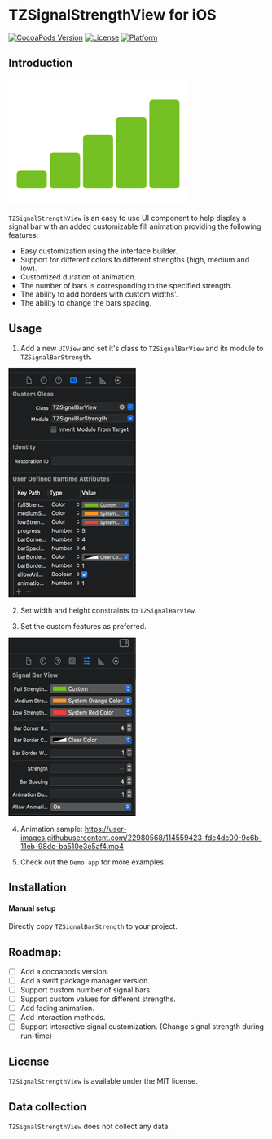 # TZSignalStrengthView for iOS

[![CocoaPods Version](https://img.shields.io/badge/pod-v1.0-blue)]()
[![License](https://img.shields.io/badge/license-MIT-lightgrey)]()
[![Platform](https://img.shields.io/badge/platform-iOS-lightgrey)]()

## Introduction

<img src = 'https://github.com/TrianglZ/TZSignalBarStrength/blob/6257a4094eeda4adac277855a8c67c1ecc24a183/Screenshots/FullStrength.png'>

`TZSignalStrengthView` is an easy to use UI component to help display a signal bar with an added customizable fill animation providing the following features:

* Easy customization using the interface builder.
* Support for different colors to different strengths (high, medium and low).
* Customized duration of animation.
* The number of bars is corresponding to the specified strength.
* The ability to add borders with custom widths'.
* The ability to change the bars spacing.

## Usage

1) Add a new  `UIView` and set it's class to `TZSignalBarView` and its module to `TZSignalBarStrength`.

<img src = 'https://github.com/TrianglZ/TZSignalBarStrength/blob/cc495459ee1e8cfe0557cedde28ce28608f2d7df/Screenshots/Properties.png' width = 250 height = 450>

2) Set width and height constraints to `TZSignalBarView`.

3) Set the custom features as preferred.

<img src = 'https://github.com/TrianglZ/TZSignalBarStrength/blob/cc495459ee1e8cfe0557cedde28ce28608f2d7df/Screenshots/CustomClass.png' width = 250 height = 350>

4) Animation sample:
    https://user-images.githubusercontent.com/22980568/114559423-fde4dc00-9c6b-11eb-98dc-ba510e3e5af4.mp4
    
5) Check out the `Demo app` for more examples.

## Installation

#### Manual setup
Directly copy `TZSignalBarStrength` to your project.

## Roadmap:
- [ ] Add a cocoapods version.
- [ ] Add a swift package manager version.
- [ ] Support custom number of signal bars.
- [ ] Support custom values for different strengths.
- [ ] Add fading animation.
- [ ] Add interaction methods.
- [ ] Support interactive signal customization. (Change signal strength during run-time)

## License

`TZSignalStrengthView` is available under the MIT license.

## Data collection

`TZSignalStrengthView` does not collect any data.


